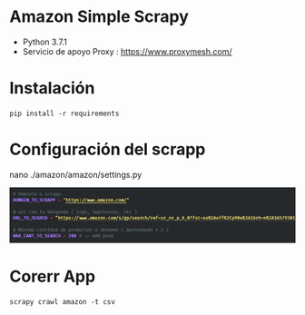 # Amazon Simple Scrapy 

* Python 3.7.1
* Servicio de apoyo Proxy : https://www.proxymesh.com/

# Instalación

```
pip install -r requirements
```

# Configuración del scrapp

nano ./amazon/amazon/settings.py

![](./config.PNG)


# Corerr App
```
scrapy crawl amazon -t csv
```